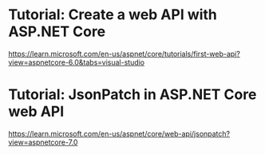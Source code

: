 # Tutorial: Create a web API with ASP.NET Core
https://learn.microsoft.com/en-us/aspnet/core/tutorials/first-web-api?view=aspnetcore-6.0&tabs=visual-studio

# Tutorial: JsonPatch in ASP.NET Core web API
https://learn.microsoft.com/en-us/aspnet/core/web-api/jsonpatch?view=aspnetcore-7.0

